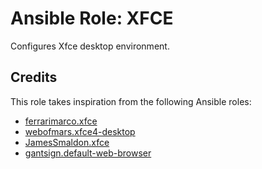 # Ansible Role: XFCE

Configures Xfce desktop environment.

## Credits

This role takes inspiration from the following Ansible roles:

- [ferrarimarco.xfce](https://github.com/ferrarimarco/ansible-role-xfce)
- [webofmars.xfce4-desktop](https://github.com/webofmars/ansible-xfce4-desktop)
- [JamesSmaldon.xfce](https://github.com/JamesSmaldon/ansible-role-xfce)
- [gantsign.default-web-browser](https://github.com/gantsign/ansible-role-default-web-browser)
